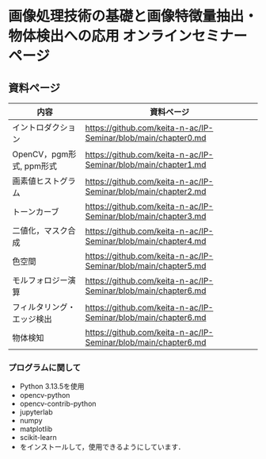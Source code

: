 # 画像処理技術の基礎と画像特徴量抽出・物体検出への応用 オンラインセミナー ページ

## 資料ページ
| 内容 | 資料ページ | 
| ------ | --- |
| イントロダクション | https://github.com/keita-n-ac/IP-Seminar/blob/main/chapter0.md |
| OpenCV，pgm形式, ppm形式 | https://github.com/keita-n-ac/IP-Seminar/blob/main/chapter1.md |
| 画素値ヒストグラム | https://github.com/keita-n-ac/IP-Seminar/blob/main/chapter2.md |
| トーンカーブ | https://github.com/keita-n-ac/IP-Seminar/blob/main/chapter3.md |
| 二値化，マスク合成 | https://github.com/keita-n-ac/IP-Seminar/blob/main/chapter4.md |
| 色空間 | https://github.com/keita-n-ac/IP-Seminar/blob/main/chapter5.md |
| モルフォロジー演算 | https://github.com/keita-n-ac/IP-Seminar/blob/main/chapter6.md |
| フィルタリング・エッジ検出 | https://github.com/keita-n-ac/IP-Seminar/blob/main/chapter6.md |
| 物体検知 | https://github.com/keita-n-ac/IP-Seminar/blob/main/chapter6.md |



### プログラムに関して
  - Python 3.13.5を使用
  - opencv-python
  - opencv-contrib-python
  - jupyterlab
  - numpy
  - matplotlib
  - scikit-learn
- をインストールして，使用できるようにしています．
